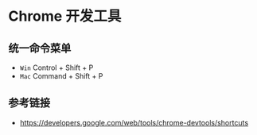 # Chrome 开发工具

## 统一命令菜单
* `Win` Control + Shift + P
* `Mac` Command + Shift + P

## 参考链接
* https://developers.google.com/web/tools/chrome-devtools/shortcuts
